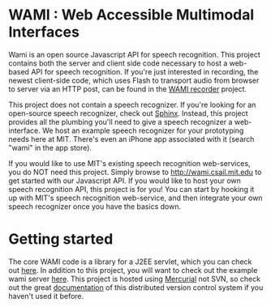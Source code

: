 # WAMI : Web Accessible Multimodal Interfaces #

Wami is an open source Javascript API for speech recognition.  This project contains both the server and client side code necessary to host a web-based API for speech recognition.  If you're just interested in recording, the newest client-side code, which uses Flash to transport audio from browser to server via an HTTP post, can be found in the [WAMI recorder](https://code.google.com/p/wami-recorder/) project.

This project does not contain a speech recognizer.  If you're looking for an open-source speech recognizer, check out [Sphinx](http://cmusphinx.sourceforge.net/wordpress/).  Instead, this project provides all the plumbing you'll need to give a speech recognizer a web-interface.  We host an example speech recognizer for your prototyping needs here at MIT.  There's even an iPhone app associated with it (search "wami" in the app store).

If you would like to use MIT's existing speech recognition web-services, you do NOT need this project.  Simply browse to http://wami.csail.mit.edu to get started with our Javascript API.  If you would like to host your own speech recognition API, this project is for you!  You can start by hooking it up with MIT's speech recognition web-service, and then integrate your own speech recognizer once you have the basics down.

# Getting started #

The core WAMI code is a library for a J2EE servlet, which you can check out [here](http://code.google.com/p/wami/source/checkout).  In addition to this project, you will want to check out the example wami server [here](http://code.google.com/p/wami/source/checkout?repo=example).  This project is hosted using [Mercurial](http://mercurial.selenic.com/) not SVN, so check out the great [documentation](http://hgbook.red-bean.com/read/) of this distributed version control system if you haven't used it before.